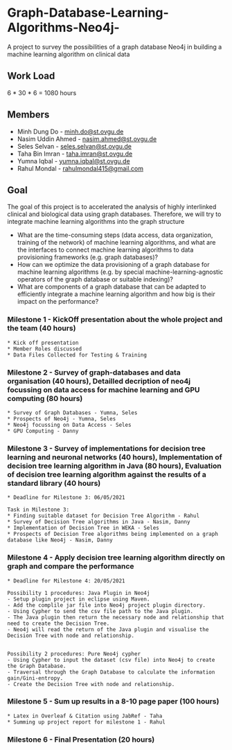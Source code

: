 # Graph-Database-Learning-Algorithms-Neo4j-
A project to survey the possibilities of a graph database Neo4j in building a machine learning algorithm on clinical data


## Work Load

6 * 30 * 6 = 1080 hours

## Members

* Minh Dung Do - minh.do@st.ovgu.de
* Nasim Uddin Ahmed - nasim.ahmed@st.ovgu.de
* Seles Selvan - seles.selvan@st.ovgu.de
* Taha Bin Imran - taha.imran@st.ovgu.de
* Yumna Iqbal - yumna.iqbal@st.ovgu.de
* Rahul Mondal - rahulmondal415@gmail.com

## Goal 
The goal of this project is to accelerated the analysis of highly interlinked clinical and biological data using graph databases. Therefore, we will try to integrate machine learning algorithms into the graph structure

* What are the time-consuming steps (data access, data organization, training of the network) of machine learning algorithms, and what are the interfaces to connect machine learning algorithms to data provisioning frameworks (e.g. graph databases)?
* How can we optimize the data provisioning of a graph database for machine learning algorithms (e.g. by special machine-learning-agnostic operators of the graph database or suitable indexing)?
* What are components of a graph database that can be adapted to efficiently integrate a machine learning algorithm and how big is their impact on the performance?


### Milestone 1 - KickOff presentation about the whole project and the team (40 hours)

```
* Kick off presentation 
* Member Roles discussed
* Data Files Collected for Testing & Training

```
### Milestone 2 - Survey of graph-databases and data organisation (40 hours), Detailled decription of neo4j focussing on data access for machine learning and GPU computing (80 hours)

```
* Survey of Graph Databases - Yumna, Seles
* Prospects of Neo4j - Yumna, Seles
* Neo4j focussing on Data Access - Seles
* GPU Computing - Danny

```
### Milestone 3 - Survey of implementations for decision tree learning and neuronal networks (40 hours), Implementation of decision tree learning algorithm in Java (80 hours), Evaluation of decision tree learning algorithm against the results of a standard library  (40 hours) 

```
* Deadline for Milestone 3: 06/05/2021

Task in Milestone 3:
* Finding suitable dataset for Decision Tree Algorithm - Rahul
* Survey of Decision Tree algorithms in Java - Nasim, Danny
* Implementation of Decision Tree in WEKA - Seles
* Prospects of Decision Tree algorithms being implemented on a graph database like Neo4j - Nasim, Danny

```

### Milestone 4 - Apply decision tree learning algorithm directly on graph and compare the performance

```
* Deadline for Milestone 4: 20/05/2021

Possibility 1 procedures: Java Plugin in Neo4j
- Setup plugin project in eclipse using Maven.
- Add the complile jar file into Neo4j project plugin directory.
- Using Cypher to send the csv file path to the Java plugin.
- The Java plugin then return the necessary node and relationship that need to create the Decision Tree.
- Neo4j will read the return of the Java plugin and visualise the Decision Tree with node and relationship.


Possibility 2 procedures: Pure Neo4j cypher
- Using Cypher to input the dataset (csv file) into Neo4j to create the Graph Database.
- Traversal through the Graph Database to calculate the information gain/Gini-entropy.
- Create the Decision Tree with node and relationship.
```

### Milestone 5 - Sum up results in a 8-10 page paper (100 hours)

```
* Latex in Overleaf & Citation using JabRef - Taha
* Summing up project report for milestone 1 - Rahul

```

### Milestone 6 - Final Presentation (20 hours)
